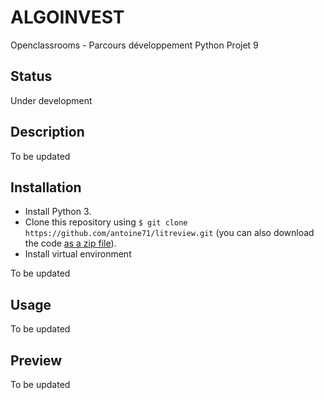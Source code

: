 # ALGOINVEST
Openclassrooms - Parcours développement Python Projet 9

## Status
Under development

## Description

To be updated

## Installation
* Install Python 3.
* Clone this repository using `$ git clone https://github.com/antoine71/litreview.git` (you can also download the code [as a zip file](https://github.com/antoine71/litreview/archive/main.zip)).
* Install virtual environment

To be updated

## Usage

To be updated

## Preview

To be updated